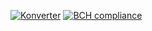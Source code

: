 [![Konverter](https://circleci.com/gh/freedom4live/konverter.svg?style=svg)](https://circleci.com/gh/freedom4live/konverter)
[![BCH compliance](https://bettercodehub.com/edge/badge/freedom4live/konverter?branch=master)](https://bettercodehub.com/results/freedom4live/konverter)
